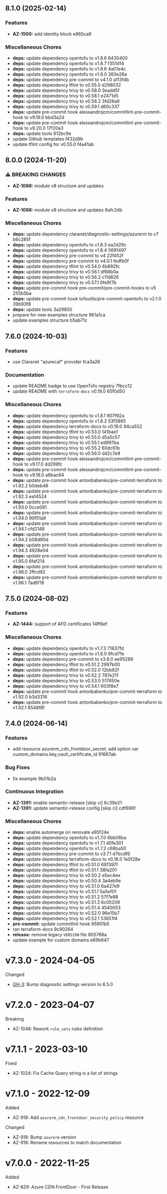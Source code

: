 ## 8.1.0 (2025-02-14)

### Features

* **AZ-1500:** add identity block e865ca9

### Miscellaneous Chores

* **deps:** update dependency opentofu to v1.8.6 6430400
* **deps:** update dependency opentofu to v1.8.7 f351d14
* **deps:** update dependency opentofu to v1.8.8 4a01e4c
* **deps:** update dependency opentofu to v1.9.0 383e26a
* **deps:** update dependency pre-commit to v4.1.0 a113fdb
* **deps:** update dependency tflint to v0.55.0 d298032
* **deps:** update dependency trivy to v0.58.0 3eadd5f
* **deps:** update dependency trivy to v0.58.1 e2471d5
* **deps:** update dependency trivy to v0.58.2 3fd26a9
* **deps:** update dependency trivy to v0.59.1 d60c337
* **deps:** update pre-commit hook alessandrojcm/commitlint-pre-commit-hook to v9.19.0 bbd3a2d
* **deps:** update pre-commit hook alessandrojcm/commitlint-pre-commit-hook to v9.20.0 17f20a3
* **deps:** update tools 612bc9e
* update Github templates f432d9b
* update tflint config for v0.55.0 f4a41ab

## 8.0.0 (2024-11-20)

### ⚠ BREAKING CHANGES

* **AZ-1088:** module v8 structure and updates

### Features

* **AZ-1088:** module v8 structure and updates 8afc2db

### Miscellaneous Chores

* **deps:** update dependency claranet/diagnostic-settings/azurerm to v7 b6c285f
* **deps:** update dependency opentofu to v1.8.3 ea2d29c
* **deps:** update dependency opentofu to v1.8.4 5691497
* **deps:** update dependency pre-commit to v4 22f452f
* **deps:** update dependency pre-commit to v4.0.1 fedfb0f
* **deps:** update dependency tflint to v0.54.0 4b892fc
* **deps:** update dependency trivy to v0.56.1 df68b0a
* **deps:** update dependency trivy to v0.56.2 c11d626
* **deps:** update dependency trivy to v0.57.1 0fe9f7b
* **deps:** update pre-commit hook pre-commit/pre-commit-hooks to v5 255b5ba
* **deps:** update pre-commit hook tofuutils/pre-commit-opentofu to v2.1.0 39b93f8
* **deps:** update tools 3a29850
* prepare for new examples structure 961a1ca
* update examples structure b5ab71c

## 7.6.0 (2024-10-03)

### Features

* use Claranet "azurecaf" provider fca3a26

### Documentation

* update README badge to use OpenTofu registry 7fbcc12
* update README with `terraform-docs` v0.19.0 65f0d50

### Miscellaneous Chores

* **deps:** update dependency opentofu to v1.8.1 907f92a
* **deps:** update dependency opentofu to v1.8.2 53f5865
* **deps:** update dependency terraform-docs to v0.19.0 94ca552
* **deps:** update dependency tflint to v0.53.0 141bae1
* **deps:** update dependency trivy to v0.55.0 d5a5c57
* **deps:** update dependency trivy to v0.55.1 ed997ba
* **deps:** update dependency trivy to v0.55.2 60dc61b
* **deps:** update dependency trivy to v0.56.0 dd2c7e9
* **deps:** update pre-commit hook alessandrojcm/commitlint-pre-commit-hook to v9.17.0 dd299fc
* **deps:** update pre-commit hook alessandrojcm/commitlint-pre-commit-hook to v9.18.0 a6bac64
* **deps:** update pre-commit hook antonbabenko/pre-commit-terraform to v1.92.2 b0deb48
* **deps:** update pre-commit hook antonbabenko/pre-commit-terraform to v1.92.3 ea14524
* **deps:** update pre-commit hook antonbabenko/pre-commit-terraform to v1.93.0 0cce081
* **deps:** update pre-commit hook antonbabenko/pre-commit-terraform to v1.94.0 90f51a9
* **deps:** update pre-commit hook antonbabenko/pre-commit-terraform to v1.94.1 cfd2148
* **deps:** update pre-commit hook antonbabenko/pre-commit-terraform to v1.94.2 b08d90d
* **deps:** update pre-commit hook antonbabenko/pre-commit-terraform to v1.94.3 4928e04
* **deps:** update pre-commit hook antonbabenko/pre-commit-terraform to v1.95.0 6faf214
* **deps:** update pre-commit hook antonbabenko/pre-commit-terraform to v1.96.0 2ffcd92
* **deps:** update pre-commit hook antonbabenko/pre-commit-terraform to v1.96.1 7ad6f18

## 7.5.0 (2024-08-02)


### Features

* **AZ-1444:** support of AFD certificates 14ff9ef


### Miscellaneous Chores

* **deps:** update dependency opentofu to v1.7.3 71637fd
* **deps:** update dependency opentofu to v1.8.0 8fcd7fe
* **deps:** update dependency pre-commit to v3.8.0 ee95289
* **deps:** update dependency tflint to v0.51.2 2997b00
* **deps:** update dependency tflint to v0.52.0 12bb82f
* **deps:** update dependency trivy to v0.52.2 787e211
* **deps:** update dependency trivy to v0.53.0 517650e
* **deps:** update dependency trivy to v0.54.1 603f8e7
* **deps:** update pre-commit hook antonbabenko/pre-commit-terraform to v1.92.0 b3d3316
* **deps:** update pre-commit hook antonbabenko/pre-commit-terraform to v1.92.1 8548f8f

## 7.4.0 (2024-06-14)


### Features

* add resource azurerm_cdn_frontdoor_secret; add option var custom_domains.key_vault_certificate_id 91667ab


### Bug Fixes

* fix example 9b01b2a


### Continuous Integration

* **AZ-1391:** enable semantic-release [skip ci] 6c39e21
* **AZ-1391:** update semantic-release config [skip ci] cdf696f


### Miscellaneous Chores

* **deps:** enable automerge on renovate e95f24e
* **deps:** update dependency opentofu to v1.7.0 6bb06ba
* **deps:** update dependency opentofu to v1.7.1 d0fe301
* **deps:** update dependency opentofu to v1.7.2 c68ba50
* **deps:** update dependency pre-commit to v3.7.1 d7bcdf6
* **deps:** update dependency terraform-docs to v0.18.0 1e0f28e
* **deps:** update dependency tflint to v0.51.0 691397f
* **deps:** update dependency tflint to v0.51.1 38fa201
* **deps:** update dependency trivy to v0.50.2 e5ec4ee
* **deps:** update dependency trivy to v0.50.4 3a4eb9e
* **deps:** update dependency trivy to v0.51.0 6a427e9
* **deps:** update dependency trivy to v0.51.1 5a5ef01
* **deps:** update dependency trivy to v0.51.2 57f7e88
* **deps:** update dependency trivy to v0.51.3 6c05209
* **deps:** update dependency trivy to v0.51.4 4540053
* **deps:** update dependency trivy to v0.52.0 96e15b7
* **deps:** update dependency trivy to v0.52.1 53651f4
* **pre-commit:** update commitlint hook 95901b5
* ran terraform-docs 9c90264
* **release:** remove legacy `VERSION` file 805768a
* update example for custom domains e69b647

# v7.3.0 - 2024-04-05

Changed
  * [GH-3](https://github.com/claranet/terraform-azurerm-cdn-frontdoor/pull/3): Bump diagnostic settings version to 6.5.0

# v7.2.0 - 2023-04-07

Breaking
  * AZ-1048: Rework `rule_sets` rules definition

# v7.1.1 - 2023-03-10

Fixed
  * AZ-1024: Fix Cache Query string is a list of strings

# v7.1.0 - 2022-12-09

Added
  * AZ-918: Add `azurerm_cdn_frontdoor_security_policy` resource

Changed
  * AZ-918: Bump `azurerm` version
  * AZ-918: Rename resources to match documentation

# v7.0.0 - 2022-11-25

Added
  * AZ-829: Azure CDN FrontDoor - First Release
